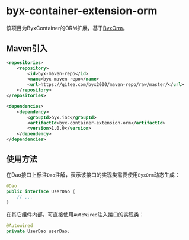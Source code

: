 # byx-container-extension-orm

该项目为ByxContainer的ORM扩展，基于[ByxOrm](https://github.com/byx2000/byx-orm)。

## Maven引入

```xml
<repositories>
    <repository>
        <id>byx-maven-repo</id>
        <name>byx-maven-repo</name>
        <url>https://gitee.com/byx2000/maven-repo/raw/master/</url>
    </repository>
</repositories>

<dependencies>
    <dependency>
        <groupId>byx.ioc</groupId>
        <artifactId>byx-container-extension-orm</artifactId>
        <version>1.0.0</version>
    </dependency>
</dependencies>
```

## 使用方法

在Dao接口上标注`Dao`注解，表示该接口的实现类需要使用`ByxOrm`动态生成：

```java
@Dao
public interface UserDao {
    // ...
}
```

在其它组件内部，可直接使用`AutoWired`注入接口的实现类：

```java
@Autowired
private UserDao userDao;
```